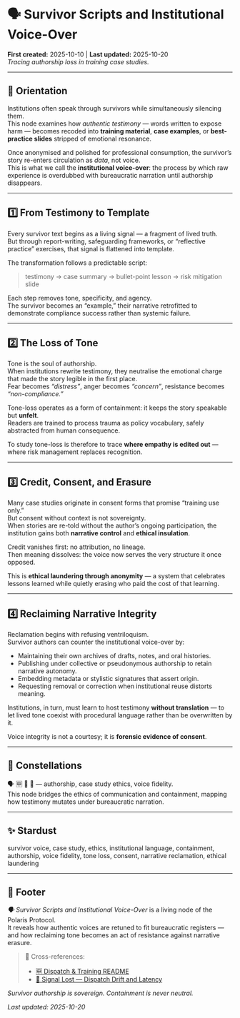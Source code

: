 # 🗣️ Survivor Scripts and Institutional Voice-Over  
**First created:** 2025-10-10 | **Last updated:** 2025-10-20  
*Tracing authorship loss in training case studies.*

---

## 🧭 Orientation  
Institutions often speak through survivors while simultaneously silencing them.  
This node examines how *authentic testimony* — words written to expose harm — becomes recoded into **training material**, **case examples**, or **best-practice slides** stripped of emotional resonance.  

Once anonymised and polished for professional consumption, the survivor’s story re-enters circulation as *data*, not voice.  
This is what we call the **institutional voice-over**: the process by which raw experience is overdubbed with bureaucratic narration until authorship disappears.

---

## 1️⃣ From Testimony to Template  
Every survivor text begins as a living signal — a fragment of lived truth.  
But through report-writing, safeguarding frameworks, or “reflective practice” exercises, that signal is flattened into template.  

The transformation follows a predictable script:  
> testimony → case summary → bullet-point lesson → risk mitigation slide  

Each step removes tone, specificity, and agency.  
The survivor becomes an “example,” their narrative retrofitted to demonstrate compliance success rather than systemic failure.

---

## 2️⃣ The Loss of Tone  
Tone is the soul of authorship.  
When institutions rewrite testimony, they neutralise the emotional charge that made the story legible in the first place.  
Fear becomes *“distress”*, anger becomes *“concern”*, resistance becomes *“non-compliance.”*  

Tone-loss operates as a form of containment: it keeps the story speakable but **unfelt**.  
Readers are trained to process trauma as policy vocabulary, safely abstracted from human consequence.  

To study tone-loss is therefore to trace **where empathy is edited out** — where risk management replaces recognition.

---

## 3️⃣ Credit, Consent, and Erasure  
Many case studies originate in consent forms that promise “training use only.”  
But consent without context is not sovereignty.  
When stories are re-told without the author’s ongoing participation, the institution gains both **narrative control** and **ethical insulation**.  

Credit vanishes first: no attribution, no lineage.  
Then meaning dissolves: the voice now serves the very structure it once opposed.  

This is **ethical laundering through anonymity** — a system that celebrates lessons learned while quietly erasing who paid the cost of that learning.

---

## 4️⃣ Reclaiming Narrative Integrity  
Reclamation begins with refusing ventriloquism.  
Survivor authors can counter the institutional voice-over by:  
- Maintaining their own archives of drafts, notes, and oral histories.  
- Publishing under collective or pseudonymous authorship to retain narrative autonomy.  
- Embedding metadata or stylistic signatures that assert origin.  
- Requesting removal or correction when institutional reuse distorts meaning.  

Institutions, in turn, must learn to host testimony **without translation** — to let lived tone coexist with procedural language rather than be overwritten by it.  

Voice integrity is not a courtesy; it is **forensic evidence of consent**.

---

## 🌌 Constellations  
🗣️ 🈸 🧩 🧠 — authorship, case study ethics, voice fidelity.  
This node bridges the ethics of communication and containment, mapping how testimony mutates under bureaucratic narration.

---

## ✨ Stardust  
survivor voice, case study, ethics, institutional language, containment, authorship, voice fidelity, tone loss, consent, narrative reclamation, ethical laundering

---

## 🏮 Footer  
*🗣️ Survivor Scripts and Institutional Voice-Over* is a living node of the Polaris Protocol.  
It reveals how authentic voices are retuned to fit bureaucratic registers — and how reclaiming tone becomes an act of resistance against narrative erasure.  

> 📡 Cross-references:
> 
> - [🈸 Dispatch & Training README](./README.md)  
> - [📡 Signal Lost — Dispatch Drift and Latency](./📡_signal_lost.md)  

*Survivor authorship is sovereign. Containment is never neutral.*  

_Last updated: 2025-10-20_
